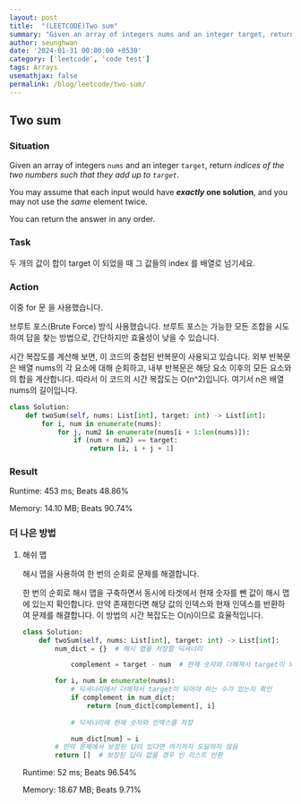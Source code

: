 ```yaml
---
layout: post
title:  "(LEETCODE)Two sum"
summary: "Given an array of integers nums and an integer target, return indices of the two numbers such that they add up to target."
author: seunghwan
date: '2024-01-31 00:00:00 +0530'
category: ['leetcode', 'code test']
tags: Arrays
usemathjax: false
permalink: /blog/leetcode/two-sum/
---
```

## Two sum

### Situation

Given an array of integers `nums` and an integer `target`, return *indices of the two numbers such that they add up to `target`*.

You may assume that each input would have ***exactly* one solution**, and you may not use the *same* element twice.

You can return the answer in any order.

### Task

두 개의 값이 합이 target 이 되었을 때 그 값들의 index 를 배열로 넘기세요.

### Action

이중 for 문 을 사용했습니다.

브루트 포스(Brute Force) 방식 사용했습니다. 브루트 포스는 가능한 모든 조합을 시도하여 답을 찾는 방법으로, 간단하지만 효율성이 낮을 수 있습니다.

시간 복잡도를 계산해 보면, 이 코드의 중첩된 반복문이 사용되고 있습니다. 외부 반복문은 배열 nums의 각 요소에 대해 순회하고, 내부 반복문은 해당 요소 이후의 모든 요소와의 합을 계산합니다. 따라서 이 코드의 시간 복잡도는 O(n^2)입니다. 여기서 n은 배열 nums의 길이입니다.

```python
class Solution:
    def twoSum(self, nums: List[int], target: int) -> List[int]:
        for i, num in enumerate(nums):
            for j, num2 in enumerate(nums[i + 1:len(nums)]):
                if (num + num2) == target:
                    return [i, i + j + 1]
```

### Result

Runtime: 453 ms; Beats 48.86%

Memory: 14.10 MB; Beats 90.74%

### 더 나은 방법

1. 해쉬 맵
    
    해시 맵을 사용하여 한 번의 순회로 문제를 해결합니다.
    
    한 번의 순회로 해시 맵을 구축하면서 동시에 타겟에서 현재 숫자를 뺀 값이 해시 맵에 있는지 확인합니다. 만약 존재한다면 해당 값의 인덱스와 현재 인덱스를 반환하여 문제를 해결합니다. 이 방법의 시간 복잡도는 O(n)이므로 효율적입니다.
    
    ```python
    class Solution:
        def twoSum(self, nums: List[int], target: int) -> List[int]:
            num_dict = {}  # 해시 맵을 저장할 딕셔너리
    
                complement = target - num  # 현재 숫자와 더해져서 target이 되어야 하는 수
    
            for i, num in enumerate(nums): 
                # 딕셔너리에서 더해져서 target이 되어야 하는 수가 있는지 확인
                if complement in num_dict:
                    return [num_dict[complement], i]
                
                # 딕셔너리에 현재 숫자와 인덱스를 저장
    
                num_dict[num] = i
            # 만약 문제에서 보장된 답이 있다면 여기까지 도달하지 않음
            return []  # 보장된 답이 없을 경우 빈 리스트 반환
    ```

    Runtime: 52 ms; Beats 96.54%

    Memory: 18.67 MB; Beats 9.71%
